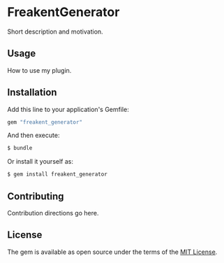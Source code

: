 # FreakentGenerator
Short description and motivation.

## Usage
How to use my plugin.

## Installation
Add this line to your application's Gemfile:

```ruby
gem "freakent_generator"
```

And then execute:
```bash
$ bundle
```

Or install it yourself as:
```bash
$ gem install freakent_generator
```

## Contributing
Contribution directions go here.

## License
The gem is available as open source under the terms of the [MIT License](https://opensource.org/licenses/MIT).
